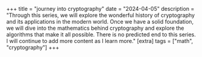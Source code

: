 +++
title = "journey into cryptography"
date = "2024-04-05"
description = "Through this series, we will explore the wonderful history of cryptography and its applications in the modern world. Once we have a solid foundation, we will dive into the mathematics behind cryptography and explore the algorithms that make it all possible. There is no predicted end to this series. I will continue to add more content as I learn more."
[extra]
tags = ["math", "cryptography"]
+++